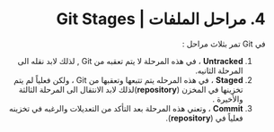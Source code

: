 


<div dir=rtl>

# 4.  مراحل الملفات | Git Stages 

 في Git تمر بثلاث مراحل :  <br />
1.  **Untracked** ، في هذه المرحلة لا يتم تعقبه من Git , لذلك لابد نقله الى المرحلة الثانيه. <br />
1. **Staged** ، في هذه المرحله يتم تتبعها وتعقبها من Git ، ولكن فعلياً لم يتم تخزينها في المخزن (**repository**)لذلك لابد الانتقال الى المرحلة الثالثة والأخيرة . <br />
1. **Commit** ، وتعني هذه المرحلة بعد التأكد من التعديلات والرغبه في تخزينه فعلياً في (**repository**).


</div>

